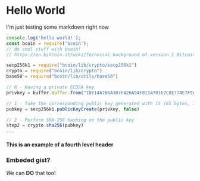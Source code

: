 # Hello World

I'm just testing some markdown right now

```javascript
console.log('hello world!');
const bcoin = require('bcoin');
// do cool stuff with bcoin!
// https://en.bitcoin.it/wiki/Technical_background_of_version_1_Bitcoin_addresses

secp256k1 = require("bcoin/lib/crypto/secp256k1")
crypto = require("bcoin/lib/crypto")
base58 = require("bcoin/lib/utils/base58")

// 0 - Having a private ECDSA key
privkey = buffer.Buffer.from("18E14A7B6A307F426A94F8114701E7C8E774E7F9A47E2C2035DB29A206321725", "hex")

// 1 - Take the corresponding public key generated with it (65 bytes, 1 byte 0x04, 32 bytes corresponding to X coordinate, 32 bytes corresponding to Y coordinate)
pubkey = secp256k1.publicKeyCreate(privkey, false)

// 2 - Perform SHA-256 hashing on the public key
step2 = crypto.sha256(pubkey)
...
```
#### This is an example of a fourth level header 

### Embeded gist?
_We_ can __DO__ that too!
<script src="https://gist.github.com/tuxcanfly/23f77cfcc9fe6e61b67d38c8d737e4ad.js"></script>